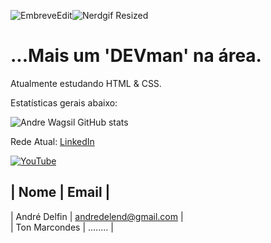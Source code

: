 ![EmbreveEdit](https://user-images.githubusercontent.com/102445528/160262813-87416681-ddde-4be7-ba54-1ad343ed3038.jpg)![Nerdgif Resized](https://user-images.githubusercontent.com/102445528/160263642-609b2eea-7546-4573-abf2-b12094c7fea4.gif)

# ...Mais um 'DEVman' na área.

Atualmente estudando HTML & CSS.

Estatísticas gerais abaixo:

![Andre Wagsil GitHub stats](https://github-readme-stats.vercel.app/api?username=andrewagsil&show_icons=true&theme=radical)                                               

Rede Atual: [LinkedIn](https://www.linkedin.com/in/andr%C3%A9-wagner-b227b222a/)

[![YouTube](https://img.shields.io/badge/YouTube-FF0000?style=for-the-badge&logo=youtube&logoColor=white)](https://www.youtube.com/channel/UCXvnuL4gQBl5d3kcAHRFBLA)

| Nome                          | Email                         |
-----------------------------------------------------------------
| André Delfin                  | andredelend@gmail.com         |  
| Ton Marcondes                 | ........                      |
